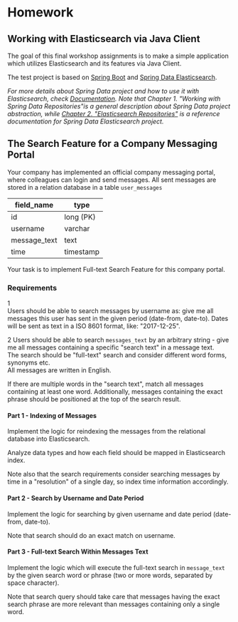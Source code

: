 # Homework

## Working with Elasticsearch via Java Client

The goal of this final workshop assignments is to make a simple application which utilizes
Elasticsearch and its features via Java Client.

The test project is based on [Spring Boot](https://projects.spring.io/spring-boot/) and 
[Spring Data Elasticsearch](https://projects.spring.io/spring-data-elasticsearch/).

*For more details about Spring Data project and how to use it with Elasticsearch, check
[Documentation](https://docs.spring.io/spring-data/elasticsearch/docs/current/reference/html/). Note that 
Chapter 1. "Working with Spring Data Repositories"is a general description about Spring Data
project abstraction, while [Chapter 2. "Elasticsearch Repositories"](https://docs.spring.io/spring-data/elasticsearch/docs/current/reference/html/#reference) 
is a reference documentation for Spring Data Elasticsearch project.*

## The Search Feature for a Company Messaging Portal

Your company has implemented an official company messaging portal, where colleagues can
login and send messages. All sent messages are stored in a relation database in a table 
`user_messages`

|field_name|type|
|--------|-------|
|id|long (PK)|
|username|varchar|
|message_text|text|
|time|timestamp|

Your task is to implement Full-text Search Feature for this company portal. 

### Requirements

1  
Users should be able to search messages by username as: give me all messages this user has sent
in the given period (date-from, date-to). Dates will be sent as text in a ISO 8601 format, like: "2017-12-25".

2
Users should be able to search `messages_text` by an arbitrary string - give me all messages containing 
a specific "search text" in a message text.   
The search should be "full-text" search and consider different word forms, synonyms etc.  
All messages are written in English.  

If there are multiple words in the "search text", match all messages containing at least one word. 
Additionally, messages containing the exact phrase should be positioned at the top of the search result.

#### Part 1 - Indexing of Messages

Implement the logic for reindexing the messages from the relational database into Elasticsearch.

Analyze data types and how each field should be mapped in Elasticsearch index.

Note also that the search requirements consider searching messages by time in a "resolution" of a single day,
so index time information accordingly. 

#### Part 2 - Search by Username and Date Period

Implement the logic for searching by given username and date period (date-from, date-to). 

Note that search should do an exact match on username.

#### Part 3 - Full-text Search Within Messages Text

Implement the logic which will execute the full-text search in `message_text` by the given search word 
or phrase (two or more words, separated by space character).

Note that search query should take care that messages having the exact search phrase are more relevant
than messages containing only a single word. 





